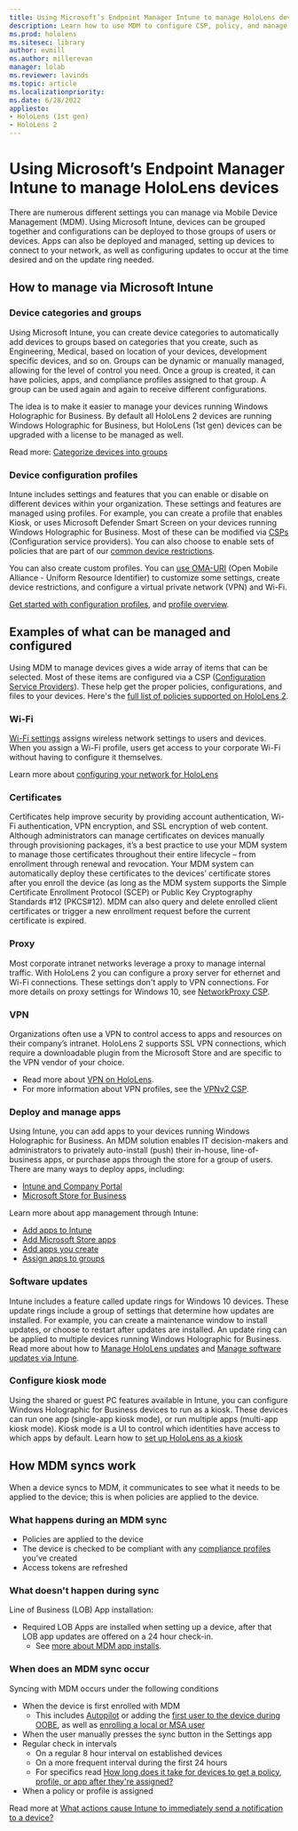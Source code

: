 ```yaml
---
title: Using Microsoft’s Endpoint Manager Intune to manage HoloLens devices
description: Learn how to use MDM to configure CSP, policy, and manage HoloLens mixed reality devices at scale using Microsoft Intune. 
ms.prod: hololens
ms.sitesec: library
author: evmill
ms.author: millerevan
manager: lolab
ms.reviewer: lavinds
ms.topic: article
ms.localizationpriority:
ms.date: 6/28/2022
appliesto:
- HoloLens (1st gen)
- HoloLens 2
---
```


# Using Microsoft’s Endpoint Manager Intune to manage HoloLens devices

There are numerous different settings you can manage via Mobile Device Management (MDM). Using Microsoft Intune, devices can be grouped together and configurations can be deployed to those groups of users or devices. Apps can also be deployed and managed, setting up devices to connect to your network, as well as configuring updates to occur at the time desired and on the update ring needed.

## How to manage via Microsoft Intune

### Device categories and groups

Using Microsoft Intune, you can create device categories to automatically add devices to groups based on categories that you create, such as Engineering, Medical, based on location of your devices, development specific devices, and so on. Groups can be dynamic or manually managed, allowing for the level of control you need. Once a group is created, it can have policies, apps, and compliance profiles assigned to that group. A group can be used again and again to receive different configurations.

The idea is to make it easier to manage your devices running Windows Holographic for Business. By default all HoloLens 2 devices are running Windows Holographic for Business, but HoloLens (1st gen) devices can be upgraded with a license to be managed as well.  

Read more: [Categorize devices into groups](/mem/intune/enrollment/device-group-mapping)

### Device configuration profiles

Intune includes settings and features that you can enable or disable on different devices within your organization. These settings and features are managed using profiles. For example, you can create a profile that enables Kiosk, or uses Microsoft Defender Smart Screen on your devices running Windows Holographic for Business. Most of these can be modified via [CSPs](/windows/configuration/provisioning-packages/how-it-pros-can-use-configuration-service-providers) (Configuration service providers). You can also choose to enable sets of policies that are part of our [common device restrictions](hololens-common-device-restrictions.md).

You can also create custom profiles. You can [use OMA-URI](/troubleshoot/mem/intune/deploy-oma-uris-to-target-csp-via-intune) (Open Mobile Alliance - Uniform Resource Identifier) to customize some settings, create device restrictions, and configure a virtual private network (VPN) and Wi-Fi.

[Get started with configuration profiles](/mem/intune/configuration/device-profiles), and [profile overview](/mem/intune/configuration/device-profile-create).

## Examples of what can be managed and configured

Using MDM to manage devices gives a wide array of items that can be selected. Most of these items are configured via a CSP ([Configuration Service Providers](/windows/configuration/provisioning-packages/how-it-pros-can-use-configuration-service-providers)). These help get the proper policies, configurations, and files to your devices. Here's the [full list of policies supported on HoloLens 2](/windows/client-management/mdm/policies-in-policy-csp-supported-by-hololens2).

### Wi-Fi

[Wi-Fi settings](/mem/intune/configuration/wi-fi-settings-configure) assigns wireless network settings to users and devices. When you assign a Wi-Fi profile, users get access to your corporate Wi-Fi without having to configure it themselves.

Learn more about [configuring your network for HoloLens](hololens-commercial-infrastructure.md)

### Certificates

Certificates help improve security by providing account authentication, Wi-Fi authentication, VPN encryption, and SSL encryption of web content. Although administrators can manage certificates on devices manually through provisioning packages, it’s a best practice to use your MDM system to manage those certificates throughout their entire lifecycle – from enrollment through renewal and revocation. Your MDM system can automatically deploy these certificates to the devices’ certificate stores after you enroll the device (as long as the MDM system supports the Simple Certificate Enrollment Protocol (SCEP) or Public Key Cryptography Standards #12 (PKCS#12). MDM can also query and delete enrolled client certificates or trigger a new enrollment request before the current certificate is expired.

### Proxy

Most corporate intranet networks leverage a proxy to manage internal traffic. With HoloLens 2 you can configure a proxy server for ethernet and Wi-Fi connections. These settings don't apply to VPN connections.
For more details on proxy settings for Windows 10, see [NetworkProxy CSP](/windows/client-management/mdm/networkproxy-csp).

### VPN

Organizations often use a VPN to control access to apps and resources on their company’s intranet. HoloLens 2 supports SSL VPN connections, which require a downloadable plugin from the Microsoft Store and are specific to the VPN vendor of your choice.

- Read more about [VPN on HoloLens](hololens-network.md#vpn).
- For more information about VPN profiles, see the [VPNv2 CSP](/windows/client-management/mdm/vpnv2-csp).

### Deploy and manage apps

Using Intune, you can add apps to your devices running Windows Holographic for Business. An MDM solution enables IT decision-makers and administrators to privately auto-install (push) their in-house, line-of-business apps, or purchase apps through the store for a group of users. There are many ways to deploy apps, including:

- [Intune and Company Portal](app-deploy-intune.md)
- [Microsoft Store for Business](app-deploy-store-business.md)

Learn more about app management through Intune:

- [Add apps to Intune](/mem/intune/apps/apps-add)
- [Add Microsoft Store apps](/mem/intune/apps/store-apps-windows)
- [Add apps you create](/mem/intune/apps/lob-apps-windows)
- [Assign apps to groups](/mem/intune/apps/apps-deploy)

### Software updates

Intune includes a feature called update rings for Windows 10 devices. These update rings include a group of settings that determine how updates are installed. For example, you can create a maintenance window to install updates, or choose to restart after updates are installed. An update ring can be applied to multiple devices running Windows Holographic for Business.
Read more about how to [Manage HoloLens updates](hololens-updates.md) and [Manage software updates via Intune](/mem/intune/protect/windows-update-for-business-configure).

### Configure kiosk mode

Using the shared or guest PC features available in Intune, you can configure Windows Holographic for Business devices to run as a kiosk. These devices can run one app (single-app kiosk mode), or run multiple apps (multi-app kiosk mode). Kiosk mode is a UI to control which identities have access to which apps by default.
Learn how to [set up HoloLens as a kiosk]( hololens-kiosk.md)

## How MDM syncs work

When a device syncs to MDM, it communicates to see what it needs to be applied to the device; this is when policies are applied to the device.

### What happens during an MDM sync

- Policies are applied to the device
- The device is checked to be compliant with any [compliance profiles](/mem/intune/protect/device-compliance-get-started) you've created
- Access tokens are refreshed

### What doesn't happen during sync

Line of Business (LOB) App installation:

- Required LOB Apps are installed when setting up a device, after that LOB app updates are offered on a 24 hour check-in.
  - See [more about MDM app installs](app-deploy-intune.md#about-lob-app-updates).

### When does an MDM sync occur

Syncing with MDM occurs under the following conditions

- When the device is first enrolled with MDM
  - This includes [Autopilot](hololens2-autopilot.md) or adding the [first user to the device during OOBE](hololens-enroll-mdm.md#auto-enrollment-in-mdm), as well as [enrolling a local or MSA user](hololens-enroll-mdm.md#for-single-user-devices)
- When the user manually presses the sync button in the Settings app
- Regular check in intervals
  - On a regular 8 hour interval on established devices
  - On a more frequent interval during the first 24 hours
  - For specifics read [How long does it take for devices to get a policy, profile, or app after they're assigned?](/mem/intune/configuration/device-profile-troubleshoot#how-long-does-it-take-for-devices-to-get-a-policy-profile-or-app-after-they-are-assigned)
- When a policy or profile is assigned

Read more at [What actions cause Intune to immediately send a notification to a device?](/mem/intune/configuration/device-profile-troubleshoot#what-actions-cause-intune-to-immediately-send-a-notification-to-a-device)
